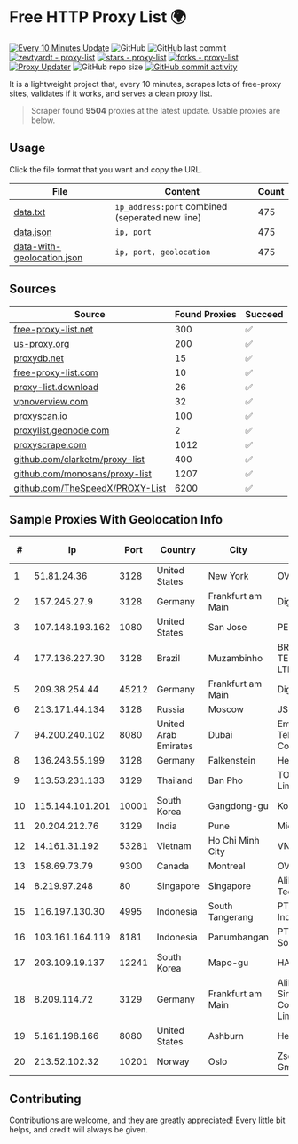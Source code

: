 
# Free HTTP Proxy List 🌍

[![Every 10 Minutes Update](https://github.com/mertguvencli/http-proxy-list/actions/workflows/main.yml/badge.svg?branch=main)](https://github.com/mertguvencli/http-proxy-list/actions/workflows/main.yml)
![GitHub](https://img.shields.io/github/license/mertguvencli/http-proxy-list)
![GitHub last commit](https://img.shields.io/github/last-commit/mertguvencli/http-proxy-list)
[![zevtyardt - proxy-list](https://img.shields.io/static/v1?label=zevtyardt&message=proxy-list&color=blue&logo=github)](https://github.com/zevtyardt/proxy-list "Go to GitHub repo")
[![stars - proxy-list](https://img.shields.io/github/stars/zevtyardt/proxy-list?style=social)](https://github.com/zevtyardt/proxy-list)
[![forks - proxy-list](https://img.shields.io/github/forks/zevtyardt/proxy-list?style=social)](https://github.com/zevtyardt/proxy-list)
[![Proxy Updater](https://github.com/zevtyardt/proxy-list/workflows/Proxy%20Updater/badge.svg)](https://github.com/zevtyardt/proxy-list/actions?query=workflow:"Proxy+Updater")
![GitHub repo size](https://img.shields.io/github/repo-size/zevtyardt/proxy-list)
[![GitHub commit activity](https://img.shields.io/github/commit-activity/m/zevtyardt/proxy-list?logo=commits)](https://github.com/zevtyardt/proxy-list/commits/main)

It is a lightweight project that, every 10 minutes, scrapes lots of free-proxy sites, validates if it works, and serves a clean proxy list.

> Scraper found **9504** proxies at the latest update. Usable proxies are below.

## Usage

Click the file format that you want and copy the URL.

|File|Content|Count|
|----|-------|-----|
|[data.txt](https://raw.githubusercontent.com/mertguvencli/http-proxy-list/main/proxy-list/data.txt)|`ip_address:port` combined (seperated new line)|475|
|[data.json](https://raw.githubusercontent.com/mertguvencli/http-proxy-list/main/proxy-list/data.json)|`ip, port`|475|
|[data-with-geolocation.json](https://raw.githubusercontent.com/mertguvencli/http-proxy-list/main/proxy-list/data-with-geolocation.json)|`ip, port, geolocation`|475|

## Sources

|Source|Found Proxies|Succeed|
|------|-------------|-------|
|[free-proxy-list.net](https://free-proxy-list.net)|300|✅|
|[us-proxy.org](https://www.us-proxy.org)|200|✅|
|[proxydb.net](http://proxydb.net)|15|✅|
|[free-proxy-list.com](https://free-proxy-list.com/?page=&port=&type%5B%5D=http&type%5B%5D=https&up_time=0&search=Search)|10|✅|
|[proxy-list.download](https://www.proxy-list.download/HTTP)|26|✅|
|[vpnoverview.com](https://vpnoverview.com/privacy/anonymous-browsing/free-proxy-servers)|32|✅|
|[proxyscan.io](https://www.proxyscan.io)|100|✅|
|[proxylist.geonode.com](https://proxylist.geonode.com/api/proxy-list?limit=300&page=1&sort_by=lastChecked&sort_type=desc&protocols=http,https)|2|✅|
|[proxyscrape.com](https://api.proxyscrape.com/v2/?request=displayproxies&protocol=http&timeout=10000&country=all&ssl=all&anonymity=all)|1012|✅|
|[github.com/clarketm/proxy-list](https://raw.githubusercontent.com/clarketm/proxy-list/master/proxy-list-raw.txt)|400|✅|
|[github.com/monosans/proxy-list](https://raw.githubusercontent.com/monosans/proxy-list/main/proxies/http.txt)|1207|✅|
|[github.com/TheSpeedX/PROXY-List](https://raw.githubusercontent.com/TheSpeedX/PROXY-List/master/http.txt)|6200|✅|


## Sample Proxies With Geolocation Info

|#|Ip|Port|Country|City|Internet Service Provider|
|-|--|----|-------|----|-------------------------|
|1|51.81.24.36|3128|United States|New York|OVH US LLC|
|2|157.245.27.9|3128|Germany|Frankfurt am Main|DigitalOcean, LLC|
|3|107.148.193.162|1080|United States|San Jose|PEG TECH INC|
|4|177.136.227.30|3128|Brazil|Muzambinho|BRX TELECOMUNICACOES LTDA - EPP|
|5|209.38.254.44|45212|Germany|Frankfurt am Main|DigitalOcean, LLC|
|6|213.171.44.134|3128|Russia|Moscow|JSC Comcor|
|7|94.200.240.102|8080|United Arab Emirates|Dubai|Emirates Integrated Telecommunications Company PJSC|
|8|136.243.55.199|3128|Germany|Falkenstein|Hetzner Online GmbH|
|9|113.53.231.133|3129|Thailand|Ban Pho|TOT Public Company Limited|
|10|115.144.101.201|10001|South Korea|Gangdong-gu|Korea Telecom|
|11|20.204.212.76|3129|India|Pune|Microsoft Corporation|
|12|14.161.31.192|53281|Vietnam|Ho Chi Minh City|VNPT|
|13|158.69.73.79|9300|Canada|Montreal|OVH SAS|
|14|8.219.97.248|80|Singapore|Singapore|Alibaba (US) Technology Co., Ltd.|
|15|116.197.130.30|4995|Indonesia|South Tangerang|PT. Fiber Networks Indonesia|
|16|103.161.164.119|8181|Indonesia|Panumbangan|PT Galuh Multidata Solution|
|17|203.109.19.137|12241|South Korea|Mapo-gu|HAIonNet|
|18|8.209.114.72|3129|Germany|Frankfurt am Main|Alibaba.com Singapore E-Commerce Private Limited|
|19|5.161.198.166|8080|United States|Ashburn|Hetzner Online GmbH|
|20|213.52.102.32|10201|Norway|Oslo|Zscaler Switzerland GmbH|



## Contributing

Contributions are welcome, and they are greatly appreciated! Every
little bit helps, and credit will always be given.

